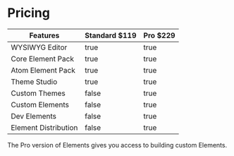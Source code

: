 # Pricing



<table><thead><tr><th>Features</th><th data-type="checkbox">Standard $119</th><th data-type="checkbox">Pro $229</th></tr></thead><tbody><tr><td>WYSIWYG Editor</td><td>true</td><td>true</td></tr><tr><td>Core Element Pack</td><td>true</td><td>true</td></tr><tr><td>Atom Element Pack</td><td>true</td><td>true</td></tr><tr><td>Theme Studio</td><td>true</td><td>true</td></tr><tr><td>Custom Themes</td><td>false</td><td>true</td></tr><tr><td>Custom Elements</td><td>false</td><td>true</td></tr><tr><td>Dev Elements</td><td>false</td><td>true</td></tr><tr><td>Element Distribution</td><td>false</td><td>true</td></tr></tbody></table>

The Pro version of Elements gives you access to building custom Elements.
